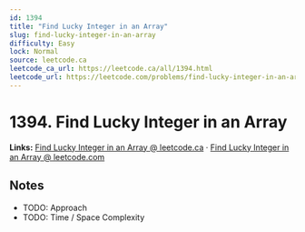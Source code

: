 ```yaml
--- 
id: 1394
title: "Find Lucky Integer in an Array"
slug: find-lucky-integer-in-an-array
difficulty: Easy
lock: Normal
source: leetcode.ca
leetcode_ca_url: https://leetcode.ca/all/1394.html
leetcode_url: https://leetcode.com/problems/find-lucky-integer-in-an-array/
---
```


# 1394. Find Lucky Integer in an Array

**Links:** [Find Lucky Integer in an Array @ leetcode.ca](https://leetcode.ca/all/1394.html) · [Find Lucky Integer in an Array @ leetcode.com](https://leetcode.com/problems/find-lucky-integer-in-an-array/)

## Notes
- TODO: Approach
- TODO: Time / Space Complexity
